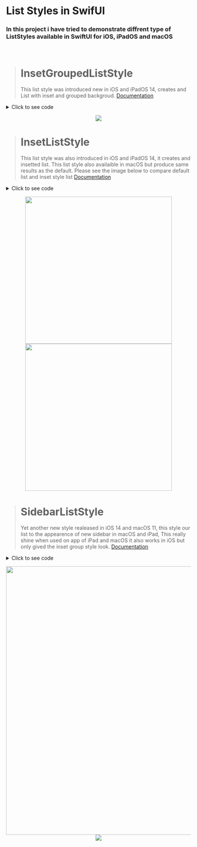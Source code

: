#  List Styles in SwifUI
### In this project i have tried to demonstrate diffrent type of ListStyles available in SwiftUI for **iOS**, **iPadOS** and **macOS**
</br>

> InsetGroupedListStyle
> =
> This list style was introduced new in iOS and iPadOS 14, creates and List with inset and grouped backgroud.
> [Documentation](https://developer.apple.com/documentation/swiftui/insetgroupedliststyle)

<details>
  <summary>Click to see code</summary>
  
```swift
struct ContentView: View {
    var body: some View{
        List(0..<15) { index in
            Text("Row \(index)")
        }
        .listStyle(InsetGroupedListStyle())
    }
 }
```

</details>

<p align = "center">
<img src="Resources/insetgroup.png"> 
</p>

> InsetListStyle
> =
> This list style was also introduced in iOS and iPadOS 14, it creates and insetted list.
> This list style also availaible in macOS but produce same results as the default.
> Please see the image below to compare default list and inset style list
> [Documentation](https://developer.apple.com/documentation/swiftui/insetliststyle)

<details>
  <summary>Click to see code</summary>
  
```swift
struct ContentView: View {
    var body: some View{
        List(0..<15) { index in
            Text("Row \(index)")
        }
        .listStyle(InsetListStyle())
    }
 }
```
</details>

<p align = "center">
<img src="Resources/inset.png" width=400>
<img src="Resources/default.png" width=400> 
</p>

> SidebarListStyle
> =
> Yet another new style realeased in iOS 14 and macOS 11, this style our list to the appearence of new sidebar in macOS and iPad, This really shine when used on app of iPad and macOS it also works in iOS but only gived the inset group style look.
> [Documentation](https://developer.apple.com/documentation/swiftui/sidebarliststyle)

<details>
  <summary>Click to see code</summary>
  
```swift
struct ContentView: View {
    var body: some View{
        List(0..<15) { index in
            Text("Row \(index)")
        }
        .listStyle(SidebarListStyle())
    }
 }
```
</details>

<p align = "center">
<img src="Resources/sidebaripad.png" width=730>
<img src="Resources/sidebarmacos.png">
</p>
